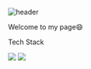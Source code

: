 ![header](https://capsule-render.vercel.app/api?type=waving&color=C65FF9&height=300&section=header&text=INYEONG%20OH&fontSize=90)

Welcome to my page😄 

Tech Stack

<img src="https://img.shields.io/badge/Python-3776AB??style=flat&logo=Python&logoColor=white"/> <img src="https://img.shields.io/badge/MySQL-4479A1??style=flat&logo=appveyor&logoColor=white"/>
